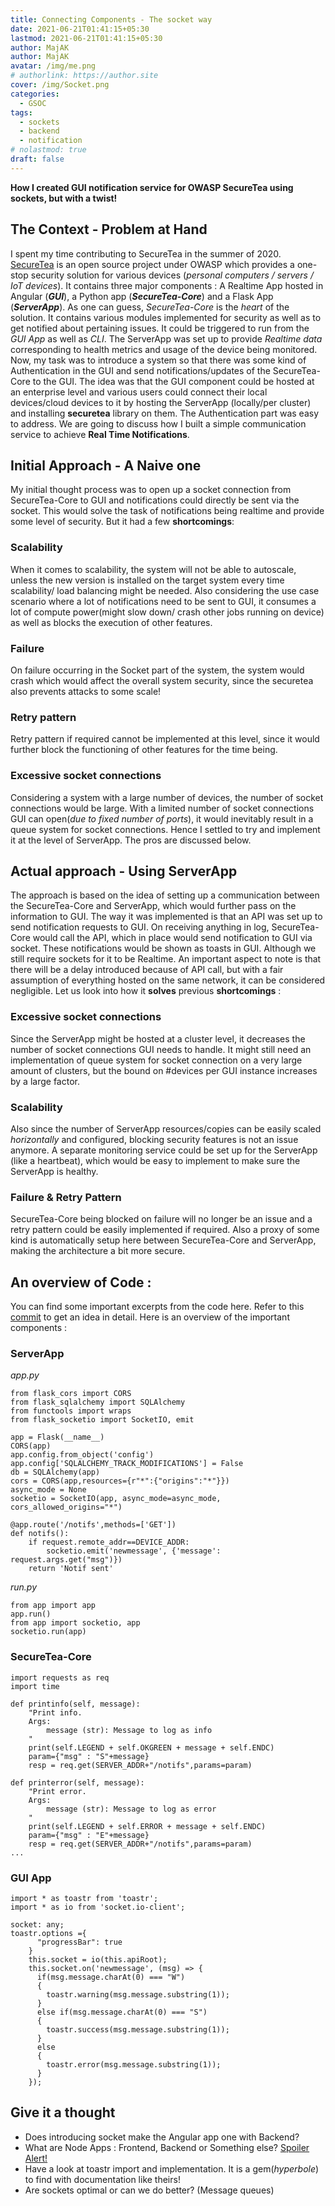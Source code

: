 ```yaml
---
title: Connecting Components - The socket way
date: 2021-06-21T01:41:15+05:30
lastmod: 2021-06-21T01:41:15+05:30
author: MajAK
author: MajAK
avatar: /img/me.png
# authorlink: https://author.site
cover: /img/Socket.png
categories:
  - GSOC
tags:
  - sockets
  - backend
  - notification
# nolastmod: true
draft: false
---
```


__How I created GUI notification service for OWASP SecureTea using sockets, but with a twist!__
<!--more-->

## The Context - Problem at Hand
I spent my time contributing to SecureTea in the summer of 2020. [SecureTea](https://github.com/OWASP/SecureTea-Project) is an open source project under OWASP which provides a one-stop security solution for various devices (_personal computers / servers / IoT devices_). It contains three major components : A Realtime App hosted in Angular (_<b>GUI</b>_), a Python app (_<b>SecureTea-Core</b>_) and a Flask App (_<b>ServerApp</b>_). As one can guess, _SecureTea-Core_ is the _heart_ of the solution. It contains various modules implemented for security as well as to get notified about pertaining issues. It could be triggered to run from the _GUI App_ as well as _CLI_. The ServerApp was set up to provide _Realtime data_ corresponding to health metrics and usage of the device being monitored. Now, my task was to introduce a system so that there was some kind of Authentication in the GUI and send notifications/updates of the SecureTea-Core to the GUI. The idea was that the GUI component could be hosted at an enterprise level and various users could connect their local devices/cloud devices to it by hosting the ServerApp (locally/per cluster) and installing __securetea__ library on them. The Authentication part was easy to address. We are going to discuss how I built a simple communication service to achieve __Real Time Notifications__.

## Initial Approach - A Naive one
My initial thought process was to open up a socket connection from SecureTea-Core to GUI and notifications could directly be sent via the socket. This would solve the task of notifications being realtime and provide some level of security. But it had a few __shortcomings__:
### Scalability
 When it comes to scalability, the system will not be able to autoscale, unless the new version is installed on the target system every time scalability/ load balancing might be needed. Also considering the use case scenario where a lot of notifications need to be sent to GUI, it consumes a lot of compute power(might slow down/ crash other jobs running on device) as well as blocks the execution of other features.
### Failure 
 On failure occurring in the Socket part of the system, the system would crash which would affect the overall system security, since the securetea also prevents attacks to some scale!
### Retry pattern 
 Retry pattern if required cannot be implemented at this level, since it would further block the functioning of other features for the time being.
### Excessive socket connections 
 Considering a system with a large number of devices, the number of socket connections would be large. With a limited number of socket connections GUI can open(_due to fixed number of ports_), it would inevitably result in a queue system for socket connections.
	Hence I settled to try and implement it at the level of ServerApp. The pros are discussed below.

## Actual approach - Using ServerApp

The approach is based on the idea of setting up a communication between the SecureTea-Core and ServerApp, which would further pass on the information to GUI. The way it was implemented is that an API was set up to send notification requests to GUI. On receiving anything in log, SecureTea-Core would call the API, which in place would send notification to GUI via socket. These notifications would be shown as toasts in GUI. Although we still require sockets for it to be Realtime. An important aspect to note is that there will be a delay introduced because of API call, but with a fair assumption of everything hosted on the same network, it can be considered negligible. Let us look into how it __solves__ previous __shortcomings__ :
### Excessive socket connections 
  Since the ServerApp might be hosted at a cluster level, it decreases the number of socket connections GUI needs to handle. It might still need an implementation of queue system for socket connection on a very large amount of clusters, but the bound on #devices per GUI instance increases by a large factor.
### Scalability
Also since the number of ServerApp resources/copies can be easily scaled _horizontally_ and configured, blocking security features is not an issue anymore. A separate monitoring service could be set up for the ServerApp (like a heartbeat), which would be easy to implement to make sure the ServerApp is healthy.

### Failure & Retry Pattern
SecureTea-Core being blocked on failure will no longer be an issue and a retry pattern could be easily implemented if required. Also a proxy of some kind is automatically setup here between SecureTea-Core and ServerApp, making the architecture a bit more secure.

## An overview of Code :
You can find some important excerpts from the code here. Refer to this [commit](https://github.com/OWASP/SecureTea-Project/commit/941d9f65e30b7f3124ef8172fccf043b27417fa3) to get an idea in detail. Here is an overview of the important components :

### ServerApp
_app.py_
```
from flask_cors import CORS
from flask_sqlalchemy import SQLAlchemy
from functools import wraps
from flask_socketio import SocketIO, emit

app = Flask(__name__)
CORS(app)
app.config.from_object('config')
app.config['SQLALCHEMY_TRACK_MODIFICATIONS'] = False
db = SQLAlchemy(app)
cors = CORS(app,resources={r"*":{"origins":"*"}})
async_mode = None
socketio = SocketIO(app, async_mode=async_mode, cors_allowed_origins="*")

@app.route('/notifs',methods=['GET'])
def notifs():
    if request.remote_addr==DEVICE_ADDR:
        socketio.emit('newmessage', {'message': request.args.get("msg")})
    return 'Notif sent'
```
_run.py_
```
from app import app
app.run()
from app import socketio, app
socketio.run(app)
```
### SecureTea-Core
```
import requests as req
import time

def printinfo(self, message):
    "Print info.
    Args:
        message (str): Message to log as info
    "
    print(self.LEGEND + self.OKGREEN + message + self.ENDC)
    param={"msg" : "S"+message}
    resp = req.get(SERVER_ADDR+"/notifs",params=param)

def printerror(self, message):
    "Print error.
    Args:
        message (str): Message to log as error
    "
    print(self.LEGEND + self.ERROR + message + self.ENDC)
    param={"msg" : "E"+message}
    resp = req.get(SERVER_ADDR+"/notifs",params=param)
...
```
### GUI App
```
import * as toastr from 'toastr';
import * as io from 'socket.io-client';

socket: any;
toastr.options ={
      "progressBar": true
    }
    this.socket = io(this.apiRoot);
    this.socket.on('newmessage', (msg) => {
      if(msg.message.charAt(0) === "W")
      {
        toastr.warning(msg.message.substring(1));
      }
      else if(msg.message.charAt(0) === "S")
      {
        toastr.success(msg.message.substring(1));
      }
      else
      {
        toastr.error(msg.message.substring(1));
      }
    });
```

## Give it a thought
+ Does introducing socket make the Angular app one with Backend?
+ What are Node Apps : Frontend, Backend or Something else? [Spoiler Alert!](https://www.section.io/engineering-education/nodejs-frontend-backend/)
+ Have a look at toastr import and implementation. It is a gem(_hyperbole_) to find with documentation like theirs!
+ Are sockets optimal or can we do better? (Message queues)